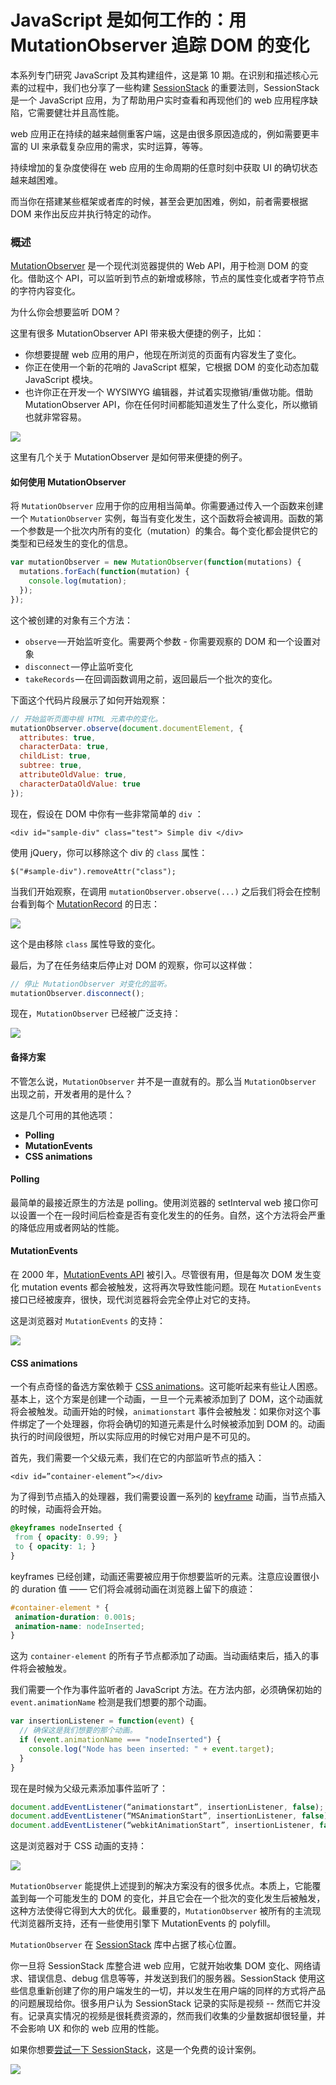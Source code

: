 # JavaScript 是如何工作的：用 MutationObserver 追踪 DOM 的变化

本系列专门研究 JavaScript 及其构建组件，这是第 10 期。在识别和描述核心元素的过程中，我们也分享了一些构建 [SessionStack](https://www.sessionstack.com/?utm_source=medium&utm_medium=blog&utm_content=javascript-series-push-notifications-intro) 的重要法则，SessionStack 是一个 JavaScript 应用，为了帮助用户实时查看和再现他们的 web 应用程序缺陷，它需要健壮并且高性能。

web 应用正在持续的越来越侧重客户端，这是由很多原因造成的，例如需要更丰富的 UI 来承载复杂应用的需求，实时运算，等等。

持续增加的复杂度使得在 web 应用的生命周期的任意时刻中获取 UI 的确切状态越来越困难。

而当你在搭建某些框架或者库的时候，甚至会更加困难，例如，前者需要根据 DOM 来作出反应并执行特定的动作。

### 概述

[MutationObserver](https://developer.mozilla.org/en-US/docs/Web/API/MutationObserver) 是一个现代浏览器提供的 Web API，用于检测 DOM 的变化。借助这个 API，可以监听到节点的新增或移除，节点的属性变化或者字符节点的字符内容变化。

为什么你会想要监听 DOM？

这里有很多 MutationObserver API 带来极大便捷的例子，比如：

*   你想要提醒 web 应用的用户，他现在所浏览的页面有内容发生了变化。
*   你正在使用一个新的花哨的 JavaScript 框架，它根据 DOM 的变化动态加载 JavaScript 模块。
*   也许你正在开发一个 WYSIWYG 编辑器，并试着实现撤销/重做功能。借助 MutationObserver API，你在任何时间都能知道发生了什么变化，所以撤销也就非常容易。

![](https://cdn-images-1.medium.com/max/800/1*48tGIboHxgLeKEjMTGkUGg.png)

这里有几个关于 MutationObserver 是如何带来便捷的例子。

#### 如何使用 MutationObserver

将 `MutationObserver` 应用于你的应用相当简单。你需要通过传入一个函数来创建一个 `MutationObserver` 实例，每当有变化发生，这个函数将会被调用。函数的第一个参数是一个批次内所有的变化（mutation）的集合。每个变化都会提供它的类型和已经发生的变化的信息。

```js
var mutationObserver = new MutationObserver(function(mutations) {
  mutations.forEach(function(mutation) {
    console.log(mutation);
  });
});
```

这个被创建的对象有三个方法：

*   `observe` — 开始监听变化。需要两个参数 - 你需要观察的 DOM 和一个设置对象
*   `disconnect` — 停止监听变化
*   `takeRecords` — 在回调函数调用之前，返回最后一个批次的变化。

下面这个代码片段展示了如何开始观察：

```js
// 开始监听页面中根 HTML 元素中的变化。
mutationObserver.observe(document.documentElement, {
  attributes: true,
  characterData: true,
  childList: true,
  subtree: true,
  attributeOldValue: true,
  characterDataOldValue: true
});
```

现在，假设在 DOM 中你有一些非常简单的 `div` ：

```
<div id="sample-div" class="test"> Simple div </div>
```

使用 jQuery，你可以移除这个 div 的 `class` 属性：

```
$("#sample-div").removeAttr("class");
```

当我们开始观察，在调用 `mutationObserver.observe(...)` 之后我们将会在控制台看到每个 [MutationRecord](https://developer.mozilla.org/en-US/docs/Web/API/MutationRecord) 的日志：

![](https://cdn-images-1.medium.com/max/800/1*UxkSstuyCvmKkBTnjbezNw.png)

这个是由移除 `class` 属性导致的变化。

最后，为了在任务结束后停止对 DOM 的观察，你可以这样做：

```js
// 停止 MutationObserver 对变化的监听。
mutationObserver.disconnect();
```

现在，`MutationObserver` 已经被广泛支持：

![](https://cdn-images-1.medium.com/max/800/0*nlOmrsfy-Y1XoR8B.)

#### 备择方案

不管怎么说，`MutationObserver` 并不是一直就有的。那么当 `MutationObserver` 出现之前，开发者用的是什么？

这是几个可用的其他选项：

*   **Polling**
*   **MutationEvents**
*   **CSS animations**

#### Polling

最简单的最接近原生的方法是 polling。使用浏览器的 setInterval web 接口你可以设置一个在一段时间后检查是否有变化发生的的任务。自然，这个方法将会严重的降低应用或者网站的性能。

#### MutationEvents

在 2000 年，[MutationEvents API](https://developer.mozilla.org/en-US/docs/Web/Guide/Events/Mutation_events) 被引入。尽管很有用，但是每次 DOM 发生变化 mutation events 都会被触发，这将再次导致性能问题。现在 `MutationEvents` 接口已经被废弃，很快，现代浏览器将会完全停止对它的支持。

这是浏览器对 `MutationEvents` 的支持：

![](https://cdn-images-1.medium.com/max/800/0*l-QdpBfjwNfPDTyh.)

#### CSS animations

一个有点奇怪的备选方案依赖于 [CSS animations](https://developer.mozilla.org/en-US/docs/Web/CSS/CSS_Animations/Using_CSS_animations)。这可能听起来有些让人困惑。基本上，这个方案是创建一个动画，一旦一个元素被添加到了 DOM，这个动画就将会被触发。动画开始的时候，`animationstart` 事件会被触发：如果你对这个事件绑定了一个处理器，你将会确切的知道元素是什么时候被添加到 DOM 的。动画执行的时间段很短，所以实际应用的时候它对用户是不可见的。

首先，我们需要一个父级元素，我们在它的内部监听节点的插入：

```
<div id=”container-element”></div>
```

为了得到节点插入的处理器，我们需要设置一系列的 [keyframe](https://www.w3schools.com/cssref/css3_pr_animation-keyframes.asp) 动画，当节点插入的时候，动画将会开始。

```css
@keyframes nodeInserted { 
 from { opacity: 0.99; }
 to { opacity: 1; } 
}
```

keyframes 已经创建，动画还需要被应用于你想要监听的元素。注意应设置很小的 duration 值 —— 它们将会减弱动画在浏览器上留下的痕迹：

```css
#container-element * {
 animation-duration: 0.001s;
 animation-name: nodeInserted;
}
```

这为 `container-element` 的所有子节点都添加了动画。当动画结束后，插入的事件将会被触发。

我们需要一个作为事件监听者的 JavaScript 方法。在方法内部，必须确保初始的 `event.animationName` 检测是我们想要的那个动画。

```js
var insertionListener = function(event) {
  // 确保这是我们想要的那个动画。
  if (event.animationName === "nodeInserted") {
    console.log("Node has been inserted: " + event.target);
  }
}
```

现在是时候为父级元素添加事件监听了：

```js
document.addEventListener(“animationstart”, insertionListener, false); // standard + firefox
document.addEventListener(“MSAnimationStart”, insertionListener, false); // IE
document.addEventListener(“webkitAnimationStart”, insertionListener, false); // Chrome + Safari

```

这是浏览器对于 CSS 动画的支持：

![](https://cdn-images-1.medium.com/max/800/0*W4wHvVAeUmc45vA2.)

`MutationObserver` 能提供上述提到的解决方案没有的很多优点。本质上，它能覆盖到每一个可能发生的 DOM 的变化，并且它会在一个批次的变化发生后被触发，这种方法使得它得到大大的优化。最重要的，`MutationObserver` 被所有的主流现代浏览器所支持，还有一些使用引擎下 MutationEvents 的 polyfill。

`MutationObserver` 在 [SessionStack](https://www.sessionstack.com/?utm_source=medium&utm_medium=blog&utm_content=mutation-observer-post) 库中占据了核心位置。

你一旦将 SessionStack 库整合进 web 应用，它就开始收集 DOM 变化、网络请求、错误信息、debug 信息等等，并发送到我们的服务器。SessionStack 使用这些信息重新创建了你的用户端发生的一切，并以发生在用户端的同样的方式将产品的问题展现给你。很多用户认为 SessionStack 记录的实际是视频 -- 然而它并没有。记录真实情况的视频是很耗费资源的，然而我们收集的少量数据却很轻量，并不会影响 UX 和你的 web 应用的性能。

如果你想要[尝试一下 SessionStack](https://www.sessionstack.com/?utm_source=medium&utm_medium=source&utm_content=javascript-series-web-workers-try-now)，这是一个免费的设计案例。

![](https://cdn-images-1.medium.com/max/800/0*h2Z_BnDiWfVhgcEZ.)

